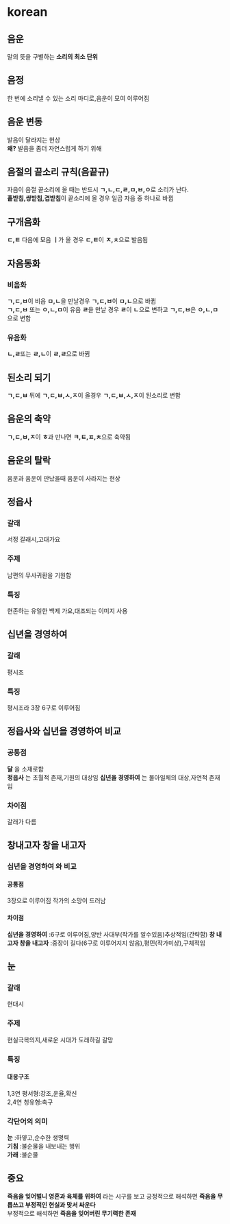 # korean      
## 음운      
말의 뜻을 구별하는 **소리의 최소 단위**         
## 음정          
한 번에 소리낼 수 있는 소리 마디로,음운이 모여 이루어짐        
## 음운 변동
발음이 달라지는 현상        
**왜?** 발음을 좀더 자연스럽게 하기 위해   
## 음절의 끝소리 규칙(음끝규)   
자음이 음절 끝소리에 올 때는 반드시 **ㄱ,ㄴ,ㄷ,ㄹ,ㅁ,ㅂ,ㅇ**로 소리가 난다.   
**홑받침,쌍받침,겹받침**이 끝소리에 올 경우 일곱 자음 중 하나로 바뀜   
## 구개음화
**ㄷ,ㅌ** 다음에 모음 **ㅣ**가 올 경우 **ㄷ,ㅌ**이 **ㅈ,ㅊ**으로 발음됨   
## 자음동화
### 비음화
**ㄱ,ㄷ,ㅂ**이 비음 **ㅁ,ㄴ**을 만날경우 **ㄱ,ㄷ,ㅂ**이 **ㅁ,ㄴ**으로 바뀜   
**ㄱ,ㄷ,ㅂ** 또는 **ㅇ,ㄴ,ㅁ**이 유음 **ㄹ**을 만날 경우 **ㄹ**이 **ㄴ**으로 변하고 **ㄱ,ㄷ,ㅂ**은 **ㅇ,ㄴ,ㅁ**으로 변함   
### 유음화   
**ㄴ,ㄹ**또는 **ㄹ,ㄴ**이 **ㄹ,ㄹ**으로 바뀜   
## 된소리 되기   
**ㄱ,ㄷ,ㅂ** 뒤에 **ㄱ,ㄷ,ㅂ,ㅅ,ㅈ**이 올경우 **ㄱ,ㄷ,ㅂ,ㅅ,ㅈ**이 된소리로 변함   
## 음운의 축약   
**ㄱ,ㄷ,ㅂ,ㅈ**이 **ㅎ**과 만나면 **ㅋ,ㅌ,ㅍ,ㅊ**으로 축약됨   
## 음운의 탈락   
음운과 음운이 만났을때 음운이 사라지는 현상
## 정읍사
### 갈래
서정 갈래시,고대가요
### 주제
남편의 무사귀환을 기원함
### 특징
현존하는 유일한 백제 가요,대조되는 이미지 사용
## 십년을 경영하여
### 갈래
평시조
### 특징
평시조라 3장 6구로 이루어짐
## 정읍사와 십년을 경영하여 비교
### 공통점
**달** 을 소재로함   
**정읍사** 는 초월적 존재,기원의 대상임
**십년을 경영하여** 는 물아일체의 대상,자연적 존재임
### 차이점
갈래가 다름
## 창내고자 창을 내고자
### 십년을 경영하여 와 비교
#### 공통점   
3장으로 이루어짐
작가의 소망이 드러남
#### 차이점    
**십년을 경영하여** :6구로 이루어짐,양반 사대부(작가를 알수있음)추상적임(간략함)
**창 내고자 창을 내고자** :중장이 길다(6구로 이루어지지 않음),평민(작가미상),구체적임
## 눈
### 갈래   
현대시   
### 주제   
현실극복의지,새로운 시대가 도래하길 갈망
### 특징
#### 대응구조    
1,3연 평서형:강조,운율,확신    
2,4연 청유형:촉구   
### 각단어의 의미
**눈** :하얗고,순수한 생명력   
**기침** :불순물을 내보내는 행위    
**가래** :불순물   
## 중요
**죽음을 잊어벌니 영혼과 육체를 위하여** 라는 시구를 보고 
긍정적으로 해석하면 **죽음을 무릅쓰고 부정적인 현실과 맞서 싸운다**   
부정적으로 해석하면 **죽음을 잊어버린 무기력한 존재**   
